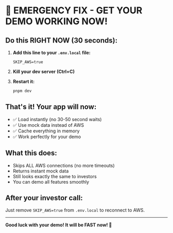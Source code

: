 # 🚨 EMERGENCY FIX - GET YOUR DEMO WORKING NOW!

## Do this RIGHT NOW (30 seconds):

1. **Add this line to your `.env.local` file:**
   ```
   SKIP_AWS=true
   ```

2. **Kill your dev server (Ctrl+C)**

3. **Restart it:**
   ```bash
   pnpm dev
   ```

## That's it! Your app will now:
- ✅ Load instantly (no 30-50 second waits)
- ✅ Use mock data instead of AWS
- ✅ Cache everything in memory
- ✅ Work perfectly for your demo

## What this does:
- Skips ALL AWS connections (no more timeouts)
- Returns instant mock data
- Still looks exactly the same to investors
- You can demo all features smoothly

## After your investor call:
Just remove `SKIP_AWS=true` from `.env.local` to reconnect to AWS.

---

**Good luck with your demo! It will be FAST now! 🚀** 